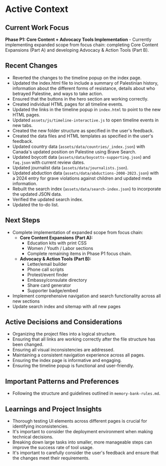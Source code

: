# Active Context

## Current Work Focus

**Phase P1: Core Content + Advocacy Tools Implementation** - Currently implementing expanded scope from focus chain: completing Core Content Expansions (Part A) and developing Advocacy & Action Tools (Part B).

## Recent Changes

-   Reverted the changes to the timeline popup on the index page.
-   Updated the index.html file to include a summary of Palestinian history, information about the different forms of resistance, details about who betrayed Palestine, and ways to take action.
-   Ensured that the buttons in the hero section are working correctly.
-   Created individual HTML pages for all timeline events.
-   Updated the links in the timeline popup in `index.html` to point to the new HTML pages.
-   Updated `assets/js/timeline-interactive.js` to open timeline events in new tabs.
-   Created the new folder structure as specified in the user's feedback.
-   Created the data files and HTML templates as specified in the user's feedback.
-   Updated country data (`assets/data/countries/_index.json`) with Canada's updated position on Palestine using Brave Search.
-   Updated boycott data (`assets/data/boycotts-supporting.json`) and `faq.json` with current review dates.
-   Updated journalist data (`assets/data/journalists.json`).
-   Updated abduction data (`assets/data/abductions-2008-2023.json`) with a 2024 entry for grave violations against children and updated meta information.
-   Rebuilt the search index (`assets/data/search-index.json`) to incorporate the updated JSON data.
-   Verified the updated search index.
-   Updated the to-do list.

## Next Steps

-   Complete implementation of expanded scope from focus chain:
    - **Core Content Expansions (Part A):**
        - Education kits with print CSS
        - Women / Youth / Labor sections
        - Complete remaining items in Phase P1 focus chain.
    - **Advocacy & Action Tools (Part B):**
        - Letter/email builder
        - Phone call scripts
        - Protest/event finder
        - Embassy/consulate directory
        - Share card generator
        - Supporter badge/embed
-   Implement comprehensive navigation and search functionality across all new sections
-   Update search index and sitemap with all new pages

## Active Decisions and Considerations

-   Organizing the project files into a logical structure.
-   Ensuring that all links are working correctly after the file structure has been changed.
-   Ensuring all visual inconsistencies are addressed.
-   Maintaining a consistent navigation experience across all pages.
-   Ensuring the index page is informative and engaging.
-   Ensuring the timeline popup is functional and user-friendly.

## Important Patterns and Preferences

-   Following the structure and guidelines outlined in `memory-bank-rules.md`.

## Learnings and Project Insights

-   Thorough testing UI elements across different pages is crucial for identifying inconsistencies.
-   It's important to consider the deployment environment when making technical decisions.
-   Breaking down large tasks into smaller, more manageable steps can improve the success rate of tool usage.
-   It's important to carefully consider the user's feedback and ensure that the changes meet their requirements.
